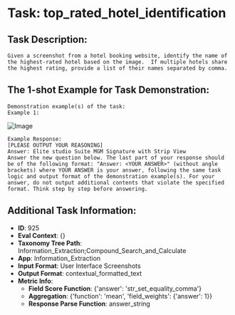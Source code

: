 # Task: top_rated_hotel_identification

## Task Description:

```
Given a screenshot from a hotel booking website, identify the name of the highest-rated hotel based on the image.  If multiple hotels share the highest rating, provide a list of their names separated by comma.
```

## The 1-shot Example for Task Demonstration:

```
Demonstration example(s) of the task:
Example 1:
```

![Image](top_rated_hotel_identification1.png)

```
Example Response:
[PLEASE OUTPUT YOUR REASONING]
Answer: Elite studio Suite MGM Signature with Strip View
Answer the new question below. The last part of your response should be of the following format: "Answer: <YOUR ANSWER>" (without angle brackets) where YOUR ANSWER is your answer, following the same task logic and output format of the demonstration example(s). For your answer, do not output additional contents that violate the specified format. Think step by step before answering.
```

## Additional Task Information:

- **ID**: 925
- **Eval Context**: {}
- **Taxonomy Tree Path**: Information_Extraction;Compound_Search_and_Calculate
- **App**: Information_Extraction
- **Input Format**: User Interface Screenshots
- **Output Format**: contextual_formatted_text
- **Metric Info**:
  - **Field Score Function**: {'answer': 'str_set_equality_comma'}
  - **Aggregation**: {'function': 'mean', 'field_weights': {'answer': 1}}
  - **Response Parse Function**: answer_string
